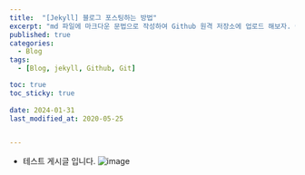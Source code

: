 ```yaml
---
title:  "[Jekyll] 블로그 포스팅하는 방법"
excerpt: "md 파일에 마크다운 문법으로 작성하여 Github 원격 저장소에 업로드 해보자. 에디터는 Visual Studio code 사용! 로컬 서버에서 확인도 해보자. "
published: true
categories:
  - Blog
tags:
  - [Blog, jekyll, Github, Git]

toc: true
toc_sticky: true
 
date: 2024-01-31
last_modified_at: 2020-05-25


---
```



- 테스트 게시글 입니다.
![image](https://github.com/AngryPig123/angrypig123.github.io/assets/86225268/66719ede-d4f3-4a15-98a8-2384dc090bcd)